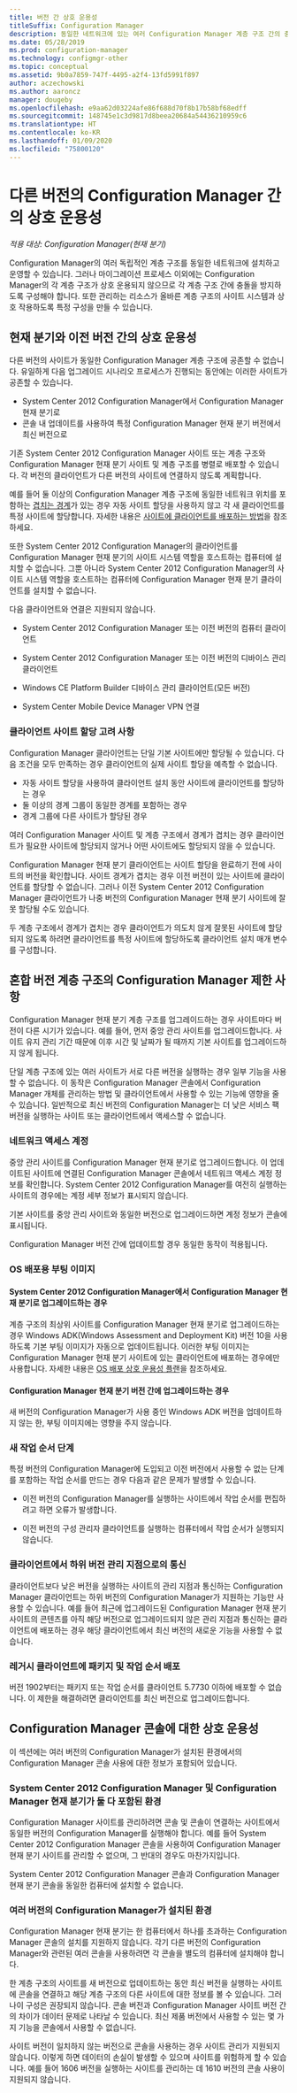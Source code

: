 ```yaml
---
title: 버전 간 상호 운용성
titleSuffix: Configuration Manager
description: 동일한 네트워크에 있는 여러 Configuration Manager 계층 구조 간의 충돌을 방지하는 방법을 알아봅니다.
ms.date: 05/28/2019
ms.prod: configuration-manager
ms.technology: configmgr-other
ms.topic: conceptual
ms.assetid: 9b0a7859-747f-4495-a2f4-13fd5991f897
author: aczechowski
ms.author: aaroncz
manager: dougeby
ms.openlocfilehash: e9aa62d03224afe86f688d70f8b17b58bf68edff
ms.sourcegitcommit: 148745e1c3d9817d8beea20684a54436210959c6
ms.translationtype: HT
ms.contentlocale: ko-KR
ms.lasthandoff: 01/09/2020
ms.locfileid: "75800120"
---
```

# <a name="interoperability-between-different-versions-of-configuration-manager"></a>다른 버전의 Configuration Manager 간의 상호 운용성

*적용 대상: Configuration Manager(현재 분기)*

Configuration Manager의 여러 독립적인 계층 구조를 동일한 네트워크에 설치하고 운영할 수 있습니다. 그러나 마이그레이션 프로세스 이외에는 Configuration Manager의 각 계층 구조가 상호 운용되지 않으므로 각 계층 구조 간에 충돌을 방지하도록 구성해야 합니다. 또한 관리하는 리소스가 올바른 계층 구조의 사이트 시스템과 상호 작용하도록 특정 구성을 만들 수 있습니다.  

## <a name="BKMK_SupConfigInterop"></a> 현재 분기와 이전 버전 간의 상호 운용성  

다른 버전의 사이트가 동일한 Configuration Manager 계층 구조에 공존할 수 없습니다. 유일하게 다음 업그레이드 시나리오 프로세스가 진행되는 동안에는 이러한 사이트가 공존할 수 있습니다.

- System Center 2012 Configuration Manager에서 Configuration Manager 현재 분기로
- 콘솔 내 업데이트를 사용하여 특정 Configuration Manager 현재 분기 버전에서 최신 버전으로

기존 System Center 2012 Configuration Manager 사이트 또는 계층 구조와 Configuration Manager 현재 분기 사이트 및 계층 구조를 병렬로 배포할 수 있습니다. 각 버전의 클라이언트가 다른 버전의 사이트에 연결하지 않도록 계획합니다.

예를 들어 둘 이상의 Configuration Manager 계층 구조에 동일한 네트워크 위치를 포함하는 [겹치는 경계](/sccm/core/servers/deploy/configure/boundary-groups#overlapping-boundaries)가 있는 경우 자동 사이트 할당을 사용하지 않고 각 새 클라이언트를 특정 사이트에 할당합니다. 자세한 내용은 [사이트에 클라이언트를 배포하는 방법](/sccm/core/clients/deploy/assign-clients-to-a-site)을 참조하세요.  

또한 System Center 2012 Configuration Manager의 클라이언트를 Configuration Manager 현재 분기의 사이트 시스템 역할을 호스트하는 컴퓨터에 설치할 수 없습니다. 그뿐 아니라 System Center 2012 Configuration Manager의 사이트 시스템 역할을 호스트하는 컴퓨터에 Configuration Manager 현재 분기 클라이언트를 설치할 수 없습니다.  

다음 클라이언트와 연결은 지원되지 않습니다.  

- System Center 2012 Configuration Manager 또는 이전 버전의 컴퓨터 클라이언트  

- System Center 2012 Configuration Manager 또는 이전 버전의 디바이스 관리 클라이언트  

- Windows CE Platform Builder 디바이스 관리 클라이언트(모든 버전)  

- System Center Mobile Device Manager VPN 연결  

### <a name="BKMK_SupConfigSiteAssignment"></a> 클라이언트 사이트 할당 고려 사항  

Configuration Manager 클라이언트는 단일 기본 사이트에만 할당될 수 있습니다. 다음 조건을 모두 만족하는 경우 클라이언트의 실제 사이트 할당을 예측할 수 없습니다.

- 자동 사이트 할당을 사용하여 클라이언트 설치 동안 사이트에 클라이언트를 할당하는 경우
- 둘 이상의 경계 그룹이 동일한 경계를 포함하는 경우
- 경계 그룹에 다른 사이트가 할당된 경우

여러 Configuration Manager 사이트 및 계층 구조에서 경계가 겹치는 경우 클라이언트가 필요한 사이트에 할당되지 않거나 어떤 사이트에도 할당되지 않을 수 있습니다.  

Configuration Manager 현재 분기 클라이언트는 사이트 할당을 완료하기 전에 사이트의 버전을 확인합니다. 사이트 경계가 겹치는 경우 이전 버전이 있는 사이트에 클라이언트를 할당할 수 없습니다. 그러나 이전 System Center 2012 Configuration Manager 클라이언트가 나중 버전의 Configuration Manager 현재 분기 사이트에 잘못 할당될 수도 있습니다.  

두 계층 구조에서 경계가 겹치는 경우 클라이언트가 의도치 않게 잘못된 사이트에 할당되지 않도록 하려면 클라이언트를 특정 사이트에 할당하도록 클라이언트 설치 매개 변수를 구성합니다.  

## <a name="bkmk_mixed"></a> 혼합 버전 계층 구조의 Configuration Manager 제한 사항  

Configuration Manager 현재 분기 계층 구조를 업그레이드하는 경우 사이트마다 버전이 다른 시기가 있습니다. 예를 들어, 먼저 중앙 관리 사이트를 업그레이드합니다. 사이트 유지 관리 기간 때문에 이후 시간 및 날짜가 될 때까지 기본 사이트를 업그레이드하지 않게 됩니다.  

단일 계층 구조에 있는 여러 사이트가 서로 다른 버전을 실행하는 경우 일부 기능을 사용할 수 없습니다. 이 동작은 Configuration Manager 콘솔에서 Configuration Manager 개체를 관리하는 방법 및 클라이언트에서 사용할 수 있는 기능에 영향을 줄 수 있습니다. 일반적으로 최신 버전의 Configuration Manager는 더 낮은 서비스 팩 버전을 실행하는 사이트 또는 클라이언트에서 액세스할 수 없습니다.  

### <a name="network-access-account"></a>네트워크 액세스 계정

중앙 관리 사이트를 Configuration Manager 현재 분기로 업그레이드합니다. 이 업데이트된 사이트에 연결된 Configuration Manager 콘솔에서 네트워크 액세스 계정 정보를 확인합니다. System Center 2012 Configuration Manager를 여전히 실행하는 사이트의 경우에는 계정 세부 정보가 표시되지 않습니다.

기본 사이트를 중앙 관리 사이트와 동일한 버전으로 업그레이드하면 계정 정보가 콘솔에 표시됩니다.

Configuration Manager 버전 간에 업데이트할 경우 동일한 동작이 적용됩니다.

### <a name="boot-images-for-os-deployment"></a>OS 배포용 부팅 이미지

#### <a name="when-upgrading-from-system-center-2012-configuration-manager-to-configuration-manager-current-branch"></a>System Center 2012 Configuration Manager에서 Configuration Manager 현재 분기로 업그레이드하는 경우

계층 구조의 최상위 사이트를 Configuration Manager 현재 분기로 업그레이드하는 경우 Windows ADK(Windows Assessment and Deployment Kit) 버전 10을 사용하도록 기본 부팅 이미지가 자동으로 업데이트됩니다. 이러한 부팅 이미지는 Configuration Manager 현재 분기 사이트에 있는 클라이언트에 배포하는 경우에만 사용합니다. 자세한 내용은 [OS 배포 상호 운용성 플랜](/sccm/osd/plan-design/planning-for-operating-system-deployment-interoperability)을 참조하세요.

#### <a name="when-upgrading-between-configuration-manager-current-branch-versions"></a>Configuration Manager 현재 분기 버전 간에 업그레이드하는 경우

새 버전의 Configuration Manager가 사용 중인 Windows ADK 버전을 업데이트하지 않는 한, 부팅 이미지에는 영향을 주지 않습니다.

### <a name="new-task-sequence-steps"></a>새 작업 순서 단계

특정 버전의 Configuration Manager에 도입되고 이전 버전에서 사용할 수 없는 단계를 포함하는 작업 순서를 만드는 경우 다음과 같은 문제가 발생할 수 있습니다.

- 이전 버전의 Configuration Manager를 실행하는 사이트에서 작업 순서를 편집하려고 하면 오류가 발생합니다.

- 이전 버전의 구성 관리자 클라이언트를 실행하는 컴퓨터에서 작업 순서가 실행되지 않습니다.

### <a name="client-to-down-level-management-point-communications"></a>클라이언트에서 하위 버전 관리 지점으로의 통신

클라이언트보다 낮은 버전을 실행하는 사이트의 관리 지점과 통신하는 Configuration Manager 클라이언트는 하위 버전의 Configuration Manager가 지원하는 기능만 사용할 수 있습니다. 예를 들어 최근에 업그레이드된 Configuration Manager 현재 분기 사이트의 콘텐츠를 아직 해당 버전으로 업그레이드되지 않은 관리 지점과 통신하는 클라이언트에 배포하는 경우 해당 클라이언트에서 최신 버전의 새로운 기능을 사용할 수 없습니다.

### <a name="package-and-task-sequence-deployments-to-legacy-clients"></a>레거시 클라이언트에 패키지 및 작업 순서 배포

<!-- SCCMDocs-pr issue #3493 -->

버전 1902부터는 패키지 또는 작업 순서를 클라이언트 5.7730 이하에 배포할 수 없습니다. 이 제한을 해결하려면 클라이언트를 최신 버전으로 업그레이드합니다.


## <a name="BKMK_ConsoleInterop"></a> Configuration Manager 콘솔에 대한 상호 운용성  

이 섹션에는 여러 버전의 Configuration Manager가 설치된 환경에서의 Configuration Manager 콘솔 사용에 대한 정보가 포함되어 있습니다.  

### <a name="an-environment-with-both-system-center-2012-configuration-manager-and-configuration-manager-current-branch"></a>System Center 2012 Configuration Manager 및 Configuration Manager 현재 분기가 둘 다 포함된 환경

Configuration Manager 사이트를 관리하려면 콘솔 및 콘솔이 연결하는 사이트에서 동일한 버전의 Configuration Manager를 실행해야 합니다. 예를 들어 System Center 2012 Configuration Manager 콘솔을 사용하여 Configuration Manager 현재 분기 사이트를 관리할 수 없으며, 그 반대의 경우도 마찬가지입니다.

System Center 2012 Configuration Manager 콘솔과 Configuration Manager 현재 분기 콘솔을 동일한 컴퓨터에 설치할 수 없습니다.

### <a name="an-environment-with-multiple-versions-of-configuration-manager"></a>여러 버전의 Configuration Manager가 설치된 환경

Configuration Manager 현재 분기는 한 컴퓨터에서 하나를 초과하는 Configuration Manager 콘솔의 설치를 지원하지 않습니다. 각기 다른 버전의 Configuration Manager와 관련된 여러 콘솔을 사용하려면 각 콘솔을 별도의 컴퓨터에 설치해야 합니다.

한 계층 구조의 사이트를 새 버전으로 업데이트하는 동안 최신 버전을 실행하는 사이트에 콘솔을 연결하고 해당 계층 구조의 다른 사이트에 대한 정보를 볼 수 있습니다. 그러나이 구성은 권장되지 않습니다. 콘솔 버전과 Configuration Manager 사이트 버전 간의 차이가 데이터 문제로 나타날 수 있습니다. 최신 제품 버전에서 사용할 수 있는 몇 가지 기능을 콘솔에서 사용할 수 없습니다.

사이트 버전이 일치하지 않는 버전으로 콘솔을 사용하는 경우 사이트 관리가 지원되지 않습니다. 이렇게 하면 데이터의 손실이 발생할 수 있으며 사이트를 위험하게 할 수 있습니다. 예를 들어 1606 버전을 실행하는 사이트를 관리하는 데 1610 버전의 콘솔 사용이 지원되지 않습니다.
